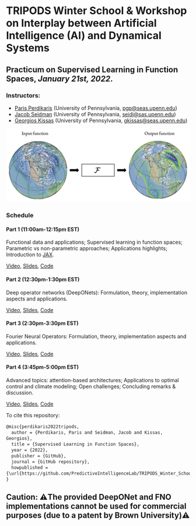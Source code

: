 # TRIPODS Winter School & Workshop on Interplay between Artificial Intelligence (AI) and Dynamical Systems

## Practicum on Supervised Learning in Function Spaces, *January 21st, 2022*.

### Instructors: 
- [Paris Perdikaris](https://directory.seas.upenn.edu/paris-perdikaris/) (University of Pennsylvania, <pgp@seas.upenn.edu>)
- [Jacob Seidman](https://sites.google.com/site/victormpreciado/publications/group) (University of Pennsylvania, <seidj@sas.upenn.edu>)
- [Georgios Kissas](https://scholar.google.com/citations?user=PEwbH74AAAAJ&hl=en) (University of Pennsylvania, <gkissas@seas.upenn.edu>)

![Learning from functional data](op_sketch.png)

### Schedule

#### Part 1 (11:00am-12:15pm EST)

Functional data and applications; Supervised learning in function spaces; Parametric vs non-parametric approaches; Applications highlights; Introduction to [JAX](https://github.com/google/jax).

[Video](), [Slides](), [Code]()

#### Part 2 (12:30pm-1:30pm EST)

Deep operator networks (DeepONets): Formulation, theory, implementation aspects and applications.

[Video](), [Slides](), [Code]()

#### Part 3 (2:30pm-3:30pm EST)

Fourier Neural Operators: Formulation, theory, implementation aspects and applications.

[Video](), [Slides](), [Code]()

#### Part 4 (3:45pm-5:00pm EST)

Advanced topics: attention-based architectures; Applications to optimal control and climate modeling; Open challenges; Concluding remarks & discussion.

[Video](), [Slides](), [Code]()



To cite this repository:

    @misc{perdikaris2022tripods,
      author = {Perdikaris, Paris and Seidman, Jacob and Kissas, Georgios},
      title = {Supervised Learning in Function Spaces},
      year = {2022},
      publisher = {GitHub},
      journal = {GitHub repository},
      howpublished = {\url{https://github.com/PredictiveIntelligenceLab/TRIPODS_Winter_School_2022}}
    }

## Caution: ⚠️The provided DeepONet and FNO implementations cannot be used for commercial purposes (due to a patent by Brown University)⚠️

